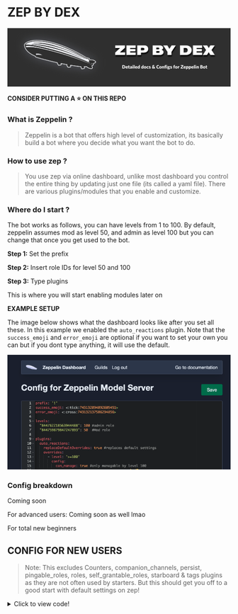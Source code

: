 # ZEP BY DEX
![Zep banner](assets/zepbanner.png)


**CONSIDER PUTTING A ⭐️ ON THIS REPO**

### What is Zeppelin ?

>Zeppelin is a bot that offers high level of customization, its basically build a bot where you decide what you want the bot to do.

### How to use zep ?

> You use zep via online dashboard, unlike most dashboard you control the entire thing by updating just one file (its called a yaml file). There are various plugins/modules that you enable and customize.

### Where do I start ?

The bot works as follows, you can have levels from 1 to 100. By default, zeppelin assumes mod as level 50, and admin as level 100 but you can change that once you get used to the bot.

**Step 1:** Set the prefix

**Step 2:** Insert role IDs for level 50 and 100

**Step 3:** Type plugins

 This is where you will start enabling modules later on

**EXAMPLE SETUP**

The image below shows what the dashboard looks like after you set all these. In this example we enabled the `auto_reactions` plugin. Note that the `success_emoji` and `error_emoji` are optional if you want to set your own you can but if you dont type anything, it will use the default.

![Example Config](assets/dashboard.png)

### Config breakdown

Coming soon

For advanced users: Coming soon as well lmao

For total new beginners

## CONFIG FOR NEW USERS

> Note: This excludes Counters, companion_channels, persist, pingable_roles, roles, self_grantable_roles, starboard & tags plugins as they are not often used by starters. But this should get you off to a good start with default settings on zep!

<details>
  <summary>Click to view code!</summary>

```yaml
prefix: '!'

levels:
  "844782218563944488": 100 #admin role
  "844759879847247893": 50  #Mod role

plugins:
  post: {}
  reminders: {}
  auto_reactions: {}
  locate_user: {}
  reaction_roles: {}
  slowmode: {}
  utility: {}
  time_and_date: {}
  
  cases:
    config:
      case_log_channel: "854373344232865832" #cases channel id

  mutes:
    config:
      mute_role: "777121217630175243" #muterole id here

  mod_actions:
    config:
      dm_on_kick: true
      dm_on_ban: true
      
 
  welcome_message:
    config:
      send_dm: true
      message: |-
              **Welcome to Dexter's Laboratory**
              
              **Invite others with**
              https://discord.gg/... 

  logs:
    config:
      channels:
        '761972021612904519': #log channel id here 
          exclude: [] #exclude nothing, include everythinh
      format:
        timestamp: ""

  automod:
    config:
      rules:
        badwords: #badwords
          enabled: true
          triggers:
          - match_words:
              words: 
              - retard
              - e-girl
              - boobs
              - asshole
              - dick
              - cnut
              - dick
              - blowjob
              - slut
              - b1tch
              - slut
              - bitch
              - c0ck
              - pussy
              - thot
              - cunt
              - fuk
              - bitches
              - penis
              case_sensitive: true
              only_full_words: true
              normalize: true
              loose_matching: false
              loose_matching_threshold: 0
              strip_markdown: true
              match_messages: true
              match_embeds: true
              match_visible_names: false
          - match_regex:
              patterns:
                #- 'fuck'
                - 'afak'
                - 'n[il1]+g{2,}(er|a)' #nigger
                - "n[\\s.\\-]*[i1][\\s.\\-]*[g6][\\s.\\-]*[g6][\\s.\\-]*[e3][\\s.\\-]*r" #nigger
                - "n[\\s.\\-]*[i1][\\s.\\-]*[g6][\\s.\\-]*[g6][\\s.\\-]*a" #nigga
                - "f[\\s.\\-]*a[\\s.\\-]*[g6][\\s.\\-]*[g6][\\s.\\-]*o[\\s.\\-]*[t7]" #faggot
              normalize: true
              strip_markdown: true
              match_messages: true
              match_embeds: true
              match_visible_names: false
          actions:
            clean: false
            reply:
              text: 
                content: "<@{user.id}> Whoa :p"
              auto_delete: 3s


        copypasta: #copy paste spam
          enabled: true
          triggers:
            - match_regex:
                patterns: 
                  - "[⠁⠂⠃⠄⠅⠆⠇⠈⠉⠊⠋⠌⠍⠎⠏⠐⠑⠒⠓⠔⠕⠖⠗⠘⠙⠚⠛⠜⠝⠞⠟⠠⠡⠢⠣⠤⠥⠦⠧⠨⠩⠪⠫⠬⠭⠮⠯⠰⠱⠲⠳⠴⠵⠶⠷⠸⠹⠺⠻⠼⠽⠾⠿]"
                  - "[░▐▌█▀▄]"
                  - \# - "^(\\s*\\|\\|.+?\\|\\|\\s*)+$" 
                  - (?:[\u2500-\u25FF\u2800-\u28FF]\s*){4,}
                  - '▐▀█▀▌'
                  - ⠟⠑⡄⠀⠀⠀⠀⠀⠀⠀ ⣀⣀⣤⣤⣤⣀⡀
                  - ඞ
                  - ████
                  - ⣿⣿⣿
                case_sensitive: false
                normalize: true
                strip_markdown: true
                match_messages: true
                match_embeds: true
          actions:
            log: true
            reply:
              text: 
                content: "<@{user.id}> No copypasta spam pls"
              auto_delete: 5s
    overrides:
    #Overrides are always calculated top down
    #For example:
    #If you want to have mods messages not be deleted, your overrides would need to be in this order:

    #1. Enable in channel xyz
    #2. Disable for mods
    #If you have it the other way round it'll delete everything, even from mods.

    - level: '>=50' #mods are not affected as its disabled for them
      config:
        can_view_antiraid: true #can view the antiraid level
        can_set_antiraid: true #can set the antiraid level
        rules:
          badwords:
            enabled: false 
          copypasta:
            enabled: false
```

</details>
